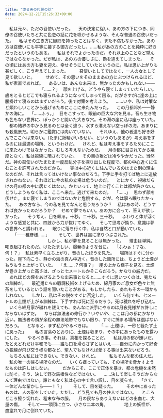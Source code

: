 ```yaml
---
title: "或る天の片翼の話"
date: 2024-12-21T15:26:33+09:00
---
```

　私は元々、ただの召使いだった。
　天の決定に従い、あの方の下につき、同僚の召使いたちと共に色恋の話に花を咲かせるような、そんな普通の召使いだった。
　私はその生き方に疑問を持ったことはなく、また不満もなかった。あの方は召使いにも平等に接する御方だったし、……私があの方のことを純粋に好きだったというのもある。
　私はそれでよかったのだ。それ以上のことなど望んではならなかった。だが私は、あの方の優しさに、勘を違えてしまった。
　その頃にはあの方も妻を迎え、幸せそうにしていたというのに。私は思い上がりも甚だしく、こう考えてしまった。
　
　召使いとしてではなく、一人の女として見て欲しいと。
　
　せめて、その思いをそのままあの方にぶつけられるほど、私が素直であれば。
　あるいは、あんな未来は、無かったのかもしれない――
　
　
　
　
　
　
　｢……？｣
　顔を上げる。どうやら寝てしまっていたらしい。歳をとるとどこでも寝られるようになってしまって困る。だがさすがに崖の上に腰掛けて寝るのはまずいだろう。後で対策を考えよう。
　……いや、私は対策など煩わしいことから逃げるためにここに来たんだった。
　この月都郊外――静かの海に。
　｢……ふぅ。｣
　目をこすって、眼前の巨大な穴を見る。音も生き物も色もない世界に、ぽっかりと開いた大きな穴。その淵の崖に私は座っていた。
　都の結界の中から見るのとは全く違う、水すら湛えない空っぽの海。あまりにも殺風景だ。明らかに鑑賞には向いていない。
　それゆえ、他の者達も好き好んでここへは来ない。（たまに妖精がいるせい、というのもあるが）考え事をするのには最適の場所、というわけだ。
　けれど、私は考え事をするためにここに来たわけではなかった。むしろ考えないためだ。
　月の都に召されてから幾度となく、私は視線に晒されていた。
　その目の殆どは冷ややかだった。当然だ。神の召使いがたまたま一度反乱分子を探り出した程度で、都の中心近くに住むことを許可されたのだから。
　実は中心近くに住んでいるのはまた別の理由なのだが、それは言ってはいけない事なのだろう。下手に手を打てば地上に追放されかねない。それほどに今の私の立場は危ういのだ。
　とにかく、視線だらけの月の都の中に居たくはない。かといって、地上に行くことは都が許さない。どうしようもなく私は、ここへ来た。逃げて来たのだ。
　｢……｣
　思わず顔を伏せた。また寝てしまうのではないかと危惧する。だが、今は寧ろ眠りたかった。
　あの方なら、今の私を見てなんと思うだろうか？
　私はあの時、どうすれば良かったのだろうか？
　せめて夢でもいい。あの方に会って、答えが欲しかった。
　そう考え、目を瞑る。十秒。二十秒。三十秒。
　ふわりと体が浮くような感覚と共に、四肢から力が抜けてゆく。
　そして思考が鈍り、意識は夢の世界へと誘われる。
　眠りに落ち行く中、私は自然と口が動いていた。
　
　｢――稚彦様……｣
　
　そして、世界は黒に塗りつぶされた。
　
　
　
　
　
　
　
　しかし、私が夢を見ることは無かった。
　理由は単純。叩き起されたのだ。けたたましい、爆発のような音に。
　｢ふわぁ！？な、何！？｣
　私は素早く立ち上がり、音のしたほうを見た。
　場所はすぐに分かった。崖下向こう、静かの海の真ん中近く。音のした箇所には、ちょうど土煙がもうもうと上がっていた。
　｢え……？何事？｣
　崖の上から様子を見る。土煙が巻き上がった高さは、ざっと七メートルかそこらだろう。かなりの威力だ。
　あれほどの煙をあげるような出来事となると……すぐに思いつくのは、兎たちの訓練だ。
　最近兎たちの戦闘技術を上げるため、綿月家のご息女が色々と無茶をしているという話を聞いたことがある。もしかしたら、あれもその一環かもしれない。
　しかし、私はその説をすぐに否定した。
　いくら何でも、七メートルの土煙が上がる訓練は、下手すれば死に至るだろう。死は穢れを呼び込む。
　いくら綿月家が穢れを祓えても、あんなに派手にやるのは月夜見様がお許しにならないはずだ。
　ならば無法者の修行か？いやいや、ここは月の都にかなり近い。無法者の頭が余程の無法地帯でもない限り、すぐに捕まる場所は選ばないだろう。
　となると、まず私がやるべきは。
　
　｢……土煙は、一秒と経たず土に戻った｣
　
　私の言葉のとおりに、土煙は収まり、その中にあったものを露わにした。
　やるべき事。それは、真相を探ることだ。
　私は月の都が嫌いだ。たとえどれだけ平和でも――誰も口を滑らさずとはいえ――自分に向かって好奇の視線が飛び交う様な都など、聖人でもなければ愛する事は出来ないだろう。
　もちろん私にはできない。できない、けれど。
　
　私もそんな都の住人だ。
　私の唯一の帰る場所なのだ。
　いくら嫌っていても、その場所を脅かすようなものは許しはしない。
　
　だからこそ、ここで正体を暴き、都の危機を未然に防ぐ。そう、決して野次馬根性などではない。
　……決して楽しそうだからなんて理由ではない。誰ともなく私は心の中で言い訳し、目を凝らす。
　｢さて、一体どんな輩かしら――！？｣
　
　そして、目を疑った。
　
　その中にあったものは、人の形をしていた。ただし、どう見ても月の住人ではない。
　ところどころ擦り切れた、粗末な布の服。
　月の民ならありえないほどの出血と、大量の傷。
　そして――頭頂に立つ、小さな二本の角。
　
　
　地上の妖怪が、血塗れで月に倒れていた。
　
　
